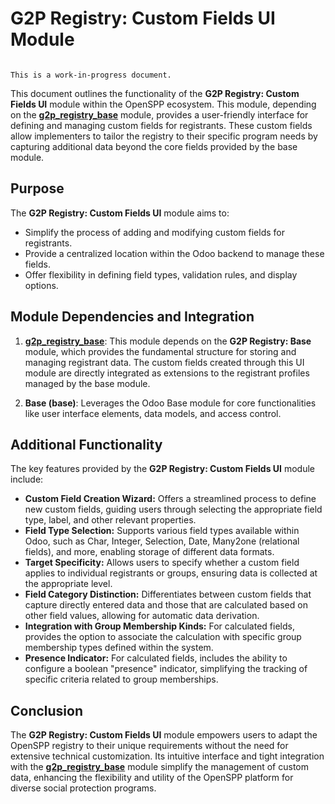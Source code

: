 # G2P Registry: Custom Fields UI Module

```{warning}

This is a work-in-progress document.
```

This document outlines the functionality of the **G2P Registry: Custom Fields UI** module within the OpenSPP ecosystem. This module, depending on the **[g2p_registry_base](g2p_registry_base)** module, provides a user-friendly interface for defining and managing custom fields for registrants. These custom fields allow implementers to tailor the registry to their specific program needs by capturing additional data beyond the core fields provided by the base module.

## Purpose

The **G2P Registry: Custom Fields UI** module aims to:

* Simplify the process of adding and modifying custom fields for registrants.
* Provide a centralized location within the Odoo backend to manage these fields.
* Offer flexibility in defining field types, validation rules, and display options.

## Module Dependencies and Integration

1. **[g2p_registry_base](g2p_registry_base)**: This module depends on the **G2P Registry: Base** module, which provides the fundamental structure for storing and managing registrant data. The custom fields created through this UI module are directly integrated as extensions to the registrant profiles managed by the base module.

2. **Base (base)**:  Leverages the Odoo Base module for core functionalities like user interface elements, data models, and access control. 

## Additional Functionality

The key features provided by the **G2P Registry: Custom Fields UI** module include:

* **Custom Field Creation Wizard:** Offers a streamlined process to define new custom fields, guiding users through selecting the appropriate field type, label, and other relevant properties.
* **Field Type Selection:** Supports various field types available within Odoo, such as Char, Integer, Selection, Date, Many2one (relational fields), and more, enabling storage of different data formats.
* **Target Specificity:**  Allows users to specify whether a custom field applies to individual registrants or groups, ensuring data is collected at the appropriate level.
* **Field Category Distinction:**  Differentiates between custom fields that capture directly entered data and those that are calculated based on other field values, allowing for automatic data derivation. 
* **Integration with Group Membership Kinds:** For calculated fields, provides the option to associate the calculation with specific group membership types defined within the system.
* **Presence Indicator:** For calculated fields, includes the ability to configure a boolean "presence" indicator, simplifying the tracking of specific criteria related to group memberships.

## Conclusion

The **G2P Registry: Custom Fields UI** module empowers users to adapt the OpenSPP registry to their unique requirements without the need for extensive technical customization. Its intuitive interface and tight integration with the **[g2p_registry_base](g2p_registry_base)** module simplify the management of custom data, enhancing the flexibility and utility of the OpenSPP platform for diverse social protection programs. 
